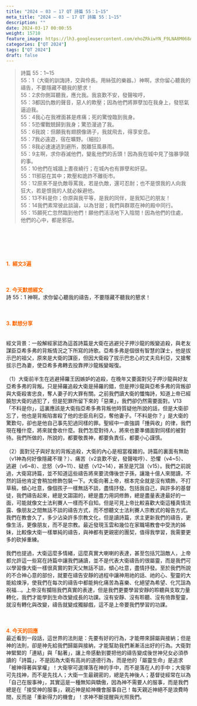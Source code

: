 ```yaml
---
title: "2024 – 03 – 17 QT 詩篇 55：1~15"
meta_title: "2024 – 03 – 17 QT 詩篇 55：1~15"
description: ""
date: 2024-03-17 00:00:55
weight: 15710
feature_image: https://lh3.googleusercontent.com/ehoZRkiwYN_F9LNA8M068AYxt73EavCZno-PD1cJRuf5BbSkQVUWr3gNEbt5kSs28Pb_Elg17kSrtf9ybWvojWoMV6I4tPM3vGRGDq6GkKkPdL2Gut4QAIw4-uykKUAtNiKgQKntvsU=w800
categories: ["QT 2024"]
tags: ["QT 2024"]
draft: false
---
```


<blockquote>詩篇 55：1~15<br />
55：1（大衛的訓誨詩，交與伶長。用絲弦的樂器。）神啊，求你留心聽我的禱告，不要隱藏不聽我的懇求！<br />
55：2求你側耳聽我，應允我。我哀歎不安，發聲唉哼，<br />
55：3都因仇敵的聲音，惡人的欺壓；因為他們將罪孽加在我身上，發怒氣逼迫我。<br />
55：4我心在我裡面甚是疼痛；死的驚惶臨到我身。<br />
55：5恐懼戰兢歸到我身；驚恐漫過了我。<br />
55：6我說：但願我有翅膀像鴿子，我就飛去，得享安息。<br />
55：7我必遠遊，宿在曠野。（細拉）<br />
55：8我必速速逃到避所，脫離狂風暴雨。<br />
55：9主啊，求你吞滅他們，變亂他們的舌頭！因為我在城中見了強暴爭競的事。<br />
55：10他們在城牆上晝夜繞行；在城內也有罪孽和奸惡。<br />
55：11邪惡在其中；欺壓和詭詐不離街市。<br />
55：12原來不是仇敵辱罵我，若是仇敵，還可忍耐；也不是恨我的人向我狂大，若是恨我的人就必躲避他。<br />
55：13不料是你；你原與我平等，是我的同伴，是我知己的朋友！<br />
55：14我們素常彼此談論，以為甘甜；我們與群眾在神的殿中同行。<br />
55：15願死亡忽然臨到他們！願他們活活地下入陰間！因為他們的住處，他們的心中，都是邪惡。</blockquote><br />
&nbsp;<br />
<br />
&nbsp;<br />
<br />
<span style="color: #ff6600;"><strong>1.  經文3遍</strong></span><br />
<br />
&nbsp;<br />
<br />
<span style="color: #ff6600;"><strong>2. 今天默想經文<br />
</strong></span>詩 55：1 神啊，求你留心聽我的禱告，不要隱藏不聽我的懇求！<br />
<br />
&nbsp;<br />
<br />
<strong><span style="color: #ff6600;">3. 默想分享<br />
</span></strong><br />
<br />
經文背景：一般解經家認為這首詩篇是大衛在逃避兒子押沙龍的叛變追殺，與老友謀臣亞希多弗的背叛情況之下所寫的詩歌。亞希多弗是個很有智慧的謀士，他是拔示巴的祖父，原來是大衛的謀臣，但因大衛殺了拔示巴忠心的丈夫烏利亞，又搶奪拔示巴為妻，使亞希多弗轉去投靠押沙龍叛變報復。<br />
<br />
（1）大衛前半生在逃避掃羅王因嫉妒的追殺，在晚年又要面對兒子押沙龍與好友亞希多弗的背叛。只是掃羅追殺大衛是掃羅的錯，但是押沙龍與亞希多弗的背叛卻與大衛殺害忠良，奪人妻子的大罪有關。之前我們讀大衛的懺悔詩，知道上帝已經饒恕大衛的過犯了，但是犯罪所留下來的「惡果」，我們卻仍然需要面對。V13「不料是你」，這裏應該是大衛指亞希多弗背叛他時質疑他所說的話，但是大衛卻忘了，他也是背叛陷害殺了他的忠臣烏利亞，奪他妻子。「不料是你？」是大衛的驚歎句，卻也是他自己事先犯過同樣的罪。聖經中一直強調「揰與收」的律，我們現在種什麼，將來就會收什麼。我們怎麼對待人，將來也要準備面對同樣的被對待。我們所做的，所說的，都要敬畏神，都要負責任，都要小心謹慎。<br />
<br />
（2）面對兒子與好友的背叛追殺，大衛的內心是相當複雜的。詩篇的裏面有無助（v1神為何好像隱藏不理？）、痛苦（v2哀歎不安，發聲唉哼）、恐懼（v4~5）、逃避（v6~8）、忿怒（v9~11）、疑惑（v12~14），甚至是咒詛（v15）。我們之前說過，大衛寫詩篇，並不知道這些禱告將來要流傳後世子孫，讓幾十億人來閱讀，不然的話他肯定會稍加修飾包裝一下。大衛向著上帝，根本完全就是沒有矯飾，不打草稿，傾心吐意，像個孩子一樣無話不談，盡情抒發。包括我自己，與許多的基督徒，我們禱告起來，總是文謅謅的，總是盡力用詞修飾，總是盡量表達最好的一面，可能就像文士法利賽人一樣而不自知。但是可見上帝比較喜歡大衛這種真情流露、像朋友之間無話不談的禱告方式，而不想聽文士法利賽人宗教式的報告方式。我們在教會久了，多少沾染許多宗教文化，但是讀詩篇，求主更新我們的禱告，更像生活，更像朋友，而不是宗教。最近發現玉雲和幾位在家職場教會中受洗的姊妹，比較像大衛一樣單純的禱告，與神都有更親密的團契，值得我學習，我需要更多的砍掉重練。<br />
<br />
我們也提過，大衛這麼多情緒，這麼真實大喇喇的表達，甚至包括咒詛敵人，上帝都允許這一些寫在詩篇中讓我們誦讀，並不是代表大衛禱告的很屬靈，而是我們可以學習像大衛一樣很真實的對天父無話不談，傾心吐意，盡情抒發。至於我們所說的不合神心意的部份，就要在禱告安靜的過程中讓神用祂的話、祂的心、聖靈的大能給煉淨，使我們在每次的禱告中都能夠化痛苦為喜樂、化絕望為希望、化咒詛為祝福…。上帝沒有攔阻我們真實的表達，但是我們更要學習安靜的聆聽與支取力量轉化，我們才能學到生命改變成長的功課。沒有安靜、沒有聆聽、沒有倚靠聖靈，就沒有轉化與改變，禱告就變成獨腳戲，這不是上帝要我們學習的功課。<br />
<br />
&nbsp;<br />
<br />
<strong style="font-size: inherit;"><span style="color: #ff6600;">4. 今天的回應<br />
</span></strong>最近看到一段話，這世界的法則是：先要有好的行為，才能帶來歸屬與接納；但是神的法則，卻是神先給我們歸屬與接納，才能幫助我們漸漸活出好的行為。大衛對神緊緊的「連結」與「黏著」，讓上帝感動到要把他的禱告變成後世神兒女必須恭讀的「詩篇」，不是因為大衛有高尚的道德行為，而是他的「屬靈生命」是追求「被神得著與掌權」！大衛寧可選擇落在神的手中，而不是落在人的手中；大衛寧可先找神，而不是先找人；大衛一生最親密的，總是先神後人；基督徒經常在以為「自己在服事神」，其實這是一種無知與驕傲，因為神不需要人的服事，而是我們總是在「接受神的服事」，親近神是給神機會服事自己！每天親近神絕不是浪費時間，反而是「重新得力的機會」！求神不斷提醒與光照我們。<br />
<br />
<audio style="display: none;" controls="controls"></audio><br />
<br />
<audio style="display: none;" controls="controls"></audio><br />
<br />
<audio style="display: none;" controls="controls"></audio><br />
<br />
<audio style="display: none;" controls="controls"></audio><br />
<br />
<audio style="display: none;" controls="controls"></audio>
        